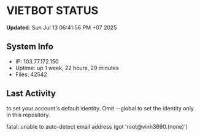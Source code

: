 # VIETBOT STATUS
**Updated**: Sun Jul 13 06:41:56 PM +07 2025

## System Info
- IP: 103.77.172.150
- Uptime: up 1 week, 22 hours, 29 minutes
- Files: 42542

## Last Activity

to set your account's default identity.
Omit --global to set the identity only in this repository.

fatal: unable to auto-detect email address (got 'root@vinh3690.(none)')
